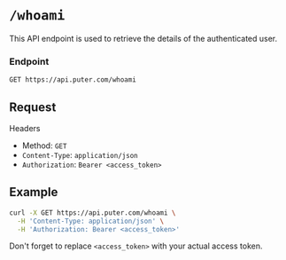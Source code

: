 # `/whoami`

This API endpoint is used to retrieve the details of the authenticated user.

### Endpoint

`GET https://api.puter.com/whoami`

## Request

Headers
- Method: `GET`
- `Content-Type`: `application/json`
- `Authorization`: `Bearer <access_token>`


## Example

```bash
curl -X GET https://api.puter.com/whoami \
  -H 'Content-Type: application/json' \
  -H 'Authorization: Bearer <access_token>'
```

Don't forget to replace `<access_token>` with your actual access token.